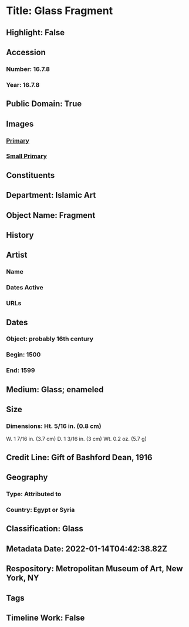 # Title: Glass Fragment
## Highlight: False
## Accession
### Number: 16.7.8
### Year: 16.7.8
## Public Domain: True
## Images
### [Primary](https://images.metmuseum.org/CRDImages/is/original/sf16-7-8a.jpg)
### [Small Primary](https://images.metmuseum.org/CRDImages/is/web-large/sf16-7-8a.jpg)
## Constituents
## Department: Islamic Art
## Object Name: Fragment
## History
## Artist
### Name
### Dates Active
### URLs
## Dates
### Object: probably 16th century
### Begin: 1500
### End: 1599
## Medium: Glass; enameled
## Size
### Dimensions: Ht. 5/16 in. (0.8 cm)
W. 1 7/16 in. (3.7 cm)
D. 1 3/16 in. (3 cm)
Wt. 0.2 oz. (5.7 g)
## Credit Line: Gift of Bashford Dean, 1916
## Geography
### Type: Attributed to
### Country: Egypt or Syria
## Classification: Glass
## Metadata Date: 2022-01-14T04:42:38.82Z
## Respository: Metropolitan Museum of Art, New York, NY
## Tags
## Timeline Work: False